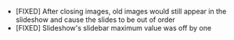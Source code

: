 - [FIXED] After closing images, old images would still appear in the slideshow and cause the slides to be out of order
- [FIXED] Slideshow's slidebar maximum value was off by one